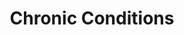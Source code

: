 ---
layout: more
permalink: "/modules/person-centered-care/chronic/"
title: Chronic Conditions

sections:
  - section:

    - part: full
      title: Self management support

    - part: full

    - part: half
      text: "The home health team can support client’s in managing their chronic conditions by:"
      bullets:
        - Assessment and monitoring
        - Managing emergencies
        - Teaching client to prevent/manage acute exacerbation
        - MRP care conferencing
        - Medication management

    - part: half
      title: Take Action
      text: Please watch the ‘Self Managing and Self Management Support’ video
      youtube: https://www.youtube.com/embed/xw9BBb8LhYw

  - section:
    - part: half
      title: Client Education
      text: "Education for clients and caregivers may include:"
      bullets: 
        - Assessment and monitoring
        - Managing emergencies
        - Teaching client to prevent/manage acute exacerbation
        - MRP care conferencing
        - Medication management

  - section:
    - part: half
      title: Types of Conditions
      text: Home health nurses can be involved with clients with chronic conditions such as Chronic Obstructive Pulmonary Disease (COPD) or heart failure. There are many chronic health challenges people live with for many years.

    - part: half
      title: Self Reflection
      text: Not all chronic health challenges are physical. Watch the Living with Mental Health video and reflect.
      youtube: https://www.youtube.com/embed/xw9BBb8LhYw

  - section:
    - part: full
      quiz-matching:
        - category: [Depression, more-on-topic/deppression.jpg] 
        - category: [Anxiety, more-on-topic/delirium.jpg]

        - Depression: 'Lack of interest in activities'
        - Depression: 'Depressive mood'
        - Depression: 'Excessive worry'
        - Depression: 'Lack of energy'
        - Anxiety: 'Restlessness'
        - Anxiety: 'Muscle tension'
        - Anxiety: 'Feelings of worthlessness'
        - Anxiety: 'Irritability'


---